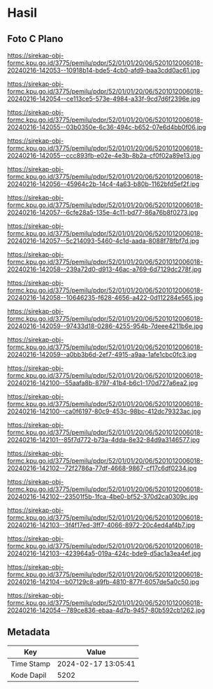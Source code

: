 # Hasil

## Foto C Plano

https://sirekap-obj-formc.kpu.go.id/3775/pemilu/pdpr/52/01/01/20/06/5201012006018-20240216-142053--10918b14-bde5-4cb0-afd9-baa3cdd0ac61.jpg

https://sirekap-obj-formc.kpu.go.id/3775/pemilu/pdpr/52/01/01/20/06/5201012006018-20240216-142054--ce113ce5-573e-4984-a33f-9cd7d6f2396e.jpg

https://sirekap-obj-formc.kpu.go.id/3775/pemilu/pdpr/52/01/01/20/06/5201012006018-20240216-142055--03b0350e-6c36-494c-b652-07e6d4bb0f06.jpg

https://sirekap-obj-formc.kpu.go.id/3775/pemilu/pdpr/52/01/01/20/06/5201012006018-20240216-142055--ccc893fb-e02e-4e3b-8b2a-cf0f02a89e13.jpg

https://sirekap-obj-formc.kpu.go.id/3775/pemilu/pdpr/52/01/01/20/06/5201012006018-20240216-142056--45964c2b-14c4-4a63-b80b-1162bfd5ef2f.jpg

https://sirekap-obj-formc.kpu.go.id/3775/pemilu/pdpr/52/01/01/20/06/5201012006018-20240216-142057--6cfe28a5-135e-4c11-bd77-86a76b8f0273.jpg

https://sirekap-obj-formc.kpu.go.id/3775/pemilu/pdpr/52/01/01/20/06/5201012006018-20240216-142057--5c214093-5460-4c1d-aada-8088f78fbf7d.jpg

https://sirekap-obj-formc.kpu.go.id/3775/pemilu/pdpr/52/01/01/20/06/5201012006018-20240216-142058--239a72d0-d913-46ac-a769-6d7129dc278f.jpg

https://sirekap-obj-formc.kpu.go.id/3775/pemilu/pdpr/52/01/01/20/06/5201012006018-20240216-142058--10646235-f628-4656-a422-0d112284e565.jpg

https://sirekap-obj-formc.kpu.go.id/3775/pemilu/pdpr/52/01/01/20/06/5201012006018-20240216-142059--97433d18-0286-4255-954b-7deee4211b6e.jpg

https://sirekap-obj-formc.kpu.go.id/3775/pemilu/pdpr/52/01/01/20/06/5201012006018-20240216-142059--a0bb3b6d-2ef7-4915-a9aa-1afe1cbc0fc3.jpg

https://sirekap-obj-formc.kpu.go.id/3775/pemilu/pdpr/52/01/01/20/06/5201012006018-20240216-142100--55aafa8b-8797-41b4-b6c1-170d727a6ea2.jpg

https://sirekap-obj-formc.kpu.go.id/3775/pemilu/pdpr/52/01/01/20/06/5201012006018-20240216-142100--ca0f6197-80c9-453c-98bc-412dc79323ac.jpg

https://sirekap-obj-formc.kpu.go.id/3775/pemilu/pdpr/52/01/01/20/06/5201012006018-20240216-142101--85f7d772-b73a-4dda-8e32-84d9a3146577.jpg

https://sirekap-obj-formc.kpu.go.id/3775/pemilu/pdpr/52/01/01/20/06/5201012006018-20240216-142102--72f2786a-77df-4668-9867-cf17c6df0234.jpg

https://sirekap-obj-formc.kpu.go.id/3775/pemilu/pdpr/52/01/01/20/06/5201012006018-20240216-142102--23501f5b-1fca-4be0-bf52-370d2ca0309c.jpg

https://sirekap-obj-formc.kpu.go.id/3775/pemilu/pdpr/52/01/01/20/06/5201012006018-20240216-142103--3f4f17ed-3ff7-4066-8972-20c4ed4af4b7.jpg

https://sirekap-obj-formc.kpu.go.id/3775/pemilu/pdpr/52/01/01/20/06/5201012006018-20240216-142103--423964a5-019a-424c-bde9-d5ac1a3ea4ef.jpg

https://sirekap-obj-formc.kpu.go.id/3775/pemilu/pdpr/52/01/01/20/06/5201012006018-20240216-142104--b07129c8-a9fb-4810-877f-6057de5a0c50.jpg

https://sirekap-obj-formc.kpu.go.id/3775/pemilu/pdpr/52/01/01/20/06/5201012006018-20240216-142054--789ce836-ebaa-4d7b-9457-80b592cb1262.jpg


## Metadata

| Key        | Value               |
| ---------- | ------------------- |
| Time Stamp | 2024-02-17 13:05:41 |
| Kode Dapil | 5202                |



